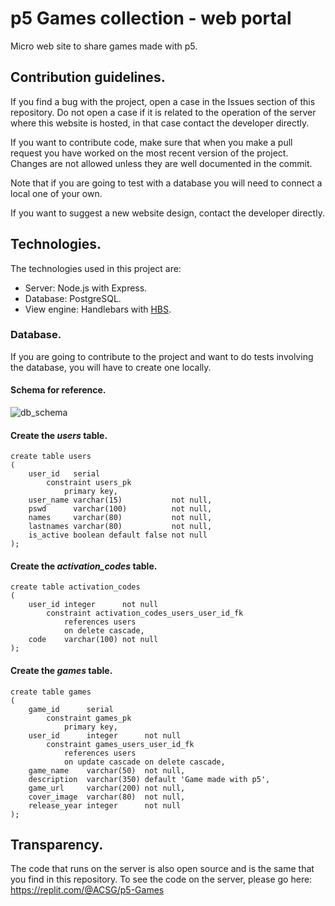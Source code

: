 # p5 Games collection - web portal
Micro web site to share games made with p5.

## Contribution guidelines.
If you find a bug with the project, open a case in the Issues section of this repository. Do not open a case if it is related to the operation of the server where this website is hosted, in that case contact the developer directly. 

If you want to contribute code, make sure that when you make a pull request you have worked on the most recent version of the project. Changes are not allowed unless they are well documented in the commit.

Note that if you are going to test with a database you will need to connect a local one of your own.

If you want to suggest a new website design, contact the developer directly.

## Technologies.
The technologies used in this project are:
* Server: Node.js with Express.
* Database: PostgreSQL.
* View engine: Handlebars with [HBS](https://www.npmjs.com/package/hbs 'hbs package').

### Database.
If you are going to contribute to the project and want to do tests involving the database, you will have to create one locally.
#### Schema for reference.
![db_schema](https://live.staticflickr.com/65535/51533269076_47ffc39e52_c.jpg)

#### Create the *users* table.
```
create table users
(
    user_id   serial
        constraint users_pk
            primary key,
    user_name varchar(15)           not null,
    pswd      varchar(100)          not null,
    names     varchar(80)           not null,
    lastnames varchar(80)           not null,
    is_active boolean default false not null
);
```
#### Create the *activation_codes* table.
```
create table activation_codes
(
    user_id integer      not null
        constraint activation_codes_users_user_id_fk
            references users
            on delete cascade,
    code    varchar(100) not null
);
```
#### Create the *games* table.
```
create table games
(
    game_id      serial
        constraint games_pk
            primary key,
    user_id      integer      not null
        constraint games_users_user_id_fk
            references users
            on update cascade on delete cascade,
    game_name    varchar(50)  not null,
    description  varchar(350) default 'Game made with p5',
    game_url     varchar(200) not null,
    cover_image  varchar(80)  not null,
    release_year integer      not null
);
```

## Transparency. 
The code that runs on the server is also open source and is the same that you find in this repository. To see the code on the server, please go here: https://replit.com/@ACSG/p5-Games

